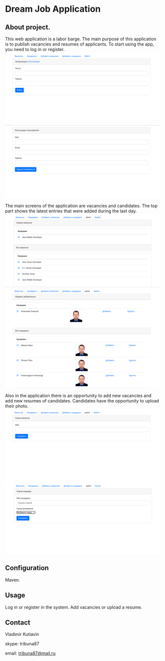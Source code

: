 # Dream Job Application

## About project.
This web application is a labor barge. The main purpose of this application is to publish vacancies and resumes of applicants.
To start using the app, you need to log in or register.
![Login](/images/1.png)
![Register](/images/2.png)

The main screens of the application are vacancies and candidates. 
The top part shows the latest entries that were added during the last day.
![Posts](/images/3.png)
![Candidates](/images/4.png)

Also in the application there is an opportunity to add new vacancies and add new resumes of candidates.
Candidates have the opportunity to upload their photo.
![AddPosts](/images/5.png)
![AddCandidates](/images/6.png)

## Configuration
Maven. 

## Usage
Log in or register in the system. Add vacancies or upload a resume.

## Contact
Vladimir Kutiavin

skype: tribuna87

email: tribuna87@mail.ru


